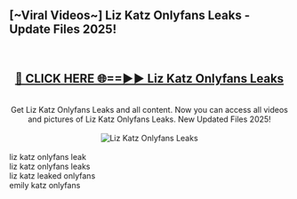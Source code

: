 <h2>[~Viral Videos~] Liz Katz Onlyfans Leaks - Update Files 2025!</h2>
<br>
<div align="center">
<h2><a href="https://betterlinks.top/A2PfLJ" rel="nofollow">🔴 CLICK HERE 🌐==►► Liz Katz Onlyfans Leaks</a></h2>
<br>
Get Liz Katz Onlyfans Leaks and all content. Now you can access all videos and pictures of Liz Katz Onlyfans Leaks. New Updated Files 2025!
<br>
<br>
<a href="https://betterlinks.top/A2PfLJ" rel="nofollow" data-target="animated-image.originalLink"><img src="https://i.ibb.co.com/WyWwxjT/player-gif2.gif" alt="Liz Katz Onlyfans Leaks" style="max-width: 100%; display: inline-block;" data-target="animated-image.originalImage"></a>
</div>
<br>
liz katz onlyfans leak<br>
liz katz onlyfans leaks<br>
liz katz leaked onlyfans<br>
emily katz onlyfans